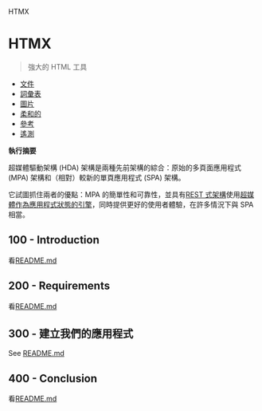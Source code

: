 HTMX

# HTMX

> 強大的 HTML 工具

-   [文件](./DOCUMENTATION.md)
-   [詞彙表](./GLOSSARY.md)
-   [圖片](./IMAGES.md)
-   [柔和的](./PODMAN.md)
-   [參考](./REFERENCES.md)
-   [遙測](./TELEMETRY.md)

**執行摘要**

超媒體驅動架構 (HDA) 架構是兩種先前架構的綜合：原始的多頁面應用程式 (MPA) 架構和（相對）較新的單頁應用程式 (SPA) 架構。

它試圖抓住兩者的優點：MPA 的簡單性和可靠性，並具有[REST 式架構](https://developer.mozilla.org/en-US/docs/Glossary/REST)使用[超媒體作為應用程式狀態的引擎](https://htmx.org/essays/hateoas/)，同時提供更好的使用者體驗，在許多情況下與 SPA 相當。

## 100 - Introduction

看[README.md](./100/README.md)

## 200 - Requirements

看[README.md](./200/README.md)

## 300 - 建立我們的應用程式

See [README.md](./300/README.md)

## 400 - Conclusion

看[README.md](./400/README.md)
